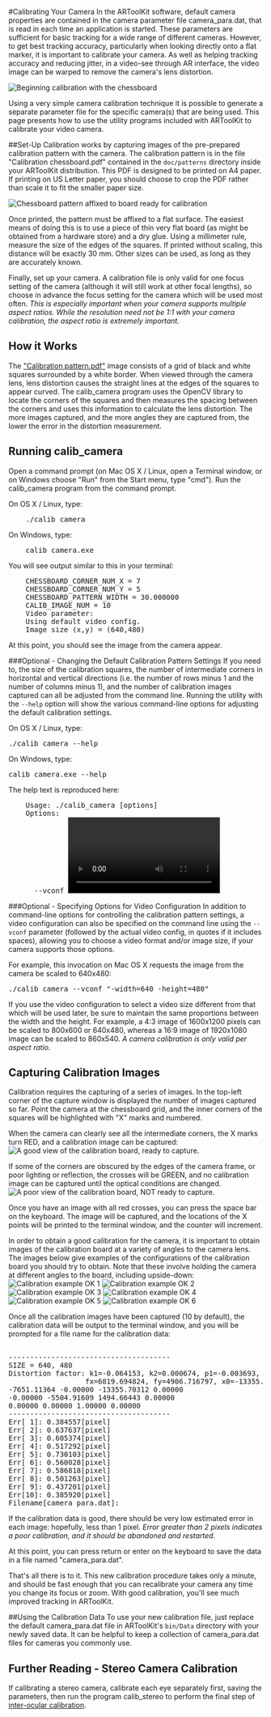 #Calibrating Your Camera
In the ARToolKit software, default camera properties are contained in the camera parameter file camera_para.dat, that is read in each time an application is started. These parameters are sufficient for basic tracking for a wide range of different cameras. However, to get best tracking accuracy, particularly when looking directly onto a flat marker, it is important to calibrate your camera. As well as helping tracking accuracy and reducing jitter, in a video-see through AR interface, the video image can be warped to remove the camera's lens distortion.

![Beginning calibration with the chessboard][Beginning_calibration_with_the_chessboard]

Using a very simple camera calibration technique it is possible to generate a separate parameter file for the specific camera(s) that are being used. This page presents how to use the utility programs included with ARToolKit to calibrate your video camera.

##Set-Up
Calibration works by capturing images of the pre-prepared calibration pattern with the camera. The calibration pattern is in the file "Calibration chessboard.pdf" contained in the `doc/patterns` directory inside your ARToolKit distribution. This PDF is designed to be printed on A4 paper. If printing on US Letter paper, you should choose to crop the PDF rather than scale it to fit the smaller paper size.

![Chessboard pattern affixed to board ready for calibration][Chessboard_ready_for_calibration]

Once printed, the pattern must be affixed to a flat surface. The easiest means of doing this is to use a piece of thin very flat board (as might be obtained from a hardware store) and a dry glue. Using a millimeter rule, measure the size of the edges of the squares. If printed without scaling, this distance will be exactly 30 mm. Other sizes can be used, as long as they are accurately known.

Finally, set up your camera. A calibration file is only valid for one focus setting of the camera (although it will still work at other focal lengths), so choose in advance the focus setting for the camera which will be used most often. *This is especially important when your camera supports multiple aspect ratios. While the resolution need not be 1:1 with your camera calibration, the aspect ratio is extremely important.*

## How it Works
The ["Calibration pattern.pdf"][2] image consists of a grid of black and white squares surrounded by a white border. When viewed through the camera lens, lens distortion causes the straight lines at the edges of the squares to appear curved. The calib_camera program uses the OpenCV library to locate the corners of the squares and then measures the spacing between the corners and uses this information to calculate the lens distortion. The more images captured, and the more angles they are captured from, the lower the error in the distortion measurement.

## Running calib_camera
Open a command prompt (on Mac OS X / Linux, open a Terminal window, or on Windows choose "Run" from the Start menu, type "cmd"). Run the calib_camera program from the command prompt.

On OS X / Linux, type:
<pre>
    ./calib_camera
</pre>

On Windows, type:
<pre>
    calib_camera.exe
</pre>

You will see output similar to this in your terminal:
<pre>
    CHESSBOARD_CORNER_NUM_X = 7
    CHESSBOARD_CORNER_NUM_Y = 5
    CHESSBOARD_PATTERN_WIDTH = 30.000000
    CALIB_IMAGE_NUM = 10
    Video parameter:
    Using default video config.
    Image size (x,y) = (640,480)
</pre>

At this point, you should see the image from the camera appear.

###Optional - Changing the Default Calibration Pattern Settings
If you need to, the size of the calibration squares, the number of intermediate corners in horizontal and vertical directions (i.e. the number of rows minus 1 and the number of columns minus 1), and the number of calibration images captured can all be adjusted from the command line. Running the utility with the `--help` option will show the various command-line options for adjusting the default calibration settings.

On OS X / Linux, type:
<pre>
./calib_camera --help
</pre>

On Windows, type:
<pre>
calib_camera.exe --help
</pre>

The help text is reproduced here:
<pre>
    Usage: ./calib_camera [options]
    Options:
      --vconf <video parameter for the camera>
      -cornerx=n: specify the number of corners on chessboard in X direction.
      -cornery=n: specify the number of corners on chessboard in Y direction.
      -imagenum=n: specify the number of images captured for calibration.
      -pattwidth=n: specify the square width in the chessbaord.
      -h -help --help: show this message
</pre>

###Optional - Specifying Options for Video Configuration
In addition to command-line options for controlling the calibration pattern settings, a video configuration can also be specified on the command line using the `--vconf` parameter (followed by the actual video config, in quotes if it includes spaces), allowing you to choose a video format and/or image size, if your camera supports those options.

For example, this invocation on Mac OS X requests the image from the camera be scaled to 640x480:
<pre>
./calib_camera --vconf "-width=640 -height=480"
</pre>

If you use the video configuration to select a video size different from that which will be used later, be sure to maintain the same proportions between the width and the height. For example, a 4:3 image of 1600x1200 pixels can be scaled to 800x600 or 640x480, whereas a 16:9 image of 1920x1080 image can be scaled to 860x540. *A camera calibration is only valid per aspect ratio.*

## Capturing Calibration Images
Calibration requires the capturing of a series of images. In the top-left corner of the capture window is displayed the number of images captured so far. Point the camera at the chessboard grid, and the inner corners of the squares will be highlighted with "X" marks and numbered.

When the camera can clearly see all the intermediate corners, the X marks turn RED, and a calibration image can be captured:
![A good view of the calibration board, ready to capture.][Calibration_example_OK_1]

If some of the corners are obscured by the edges of the camera frame, or poor lighting or reflection, the crosses will be GREEN, and no calibration image can be captured until the optical conditions are changed.
![A poor view of the calibration board, NOT ready to capture.][Calibration_example_not_OK]

Once you have an image with all red crosses, you can press the space bar on the keyboard. The image will be captured, and the locations of the X points will be printed to the terminal window, and the counter will increment.

In order to obtain a good calibration for the camera, it is important to obtain images of the calibration board at a variety of angles to the camera lens. The images below give examples of the configurations of the calibration board you should try to obtain. Note that these involve holding the camera at different angles to the board, including upside-down:
![Calibration example OK 1][example OK 1]
![Calibration example OK 2][example OK 2]
![Calibration example OK 3][example OK 3]
![Calibration example OK 4][example OK 4]
![Calibration example OK 5][example OK 5]
![Calibration example OK 6][example OK 6]

Once all the calibration images have been captured (10 by default), the calibration data will be output to the terminal window, and you will be prompted for a file name for the calibration data:

<pre>

--------------------------------------
SIZE = 640, 480
Distortion factor: k1=-0.064153, k2=0.000674, p1=-0.003693, p2=-0.011219
                  fx=6819.694824, fy=4906.716797, x0=-13355.703125, y0=1494.664429, s=-0.891334
-7651.11364 -0.00000 -13355.70312 0.00000
-0.00000 -5504.91609 1494.66443 0.00000
0.00000 0.00000 1.00000 0.00000
--------------------------------------
Err[ 1]: 0.384557[pixel]
Err[ 2]: 0.637637[pixel]
Err[ 3]: 0.605374[pixel]
Err[ 4]: 0.517292[pixel]
Err[ 5]: 0.730103[pixel]
Err[ 6]: 0.560028[pixel]
Err[ 7]: 0.586818[pixel]
Err[ 8]: 0.501263[pixel]
Err[ 9]: 0.437201[pixel]
Err[10]: 0.385920[pixel]
Filename[camera_para.dat]:
</pre>

If the calibration data is good, there should be very low estimated error in each image: hopefully, less than 1 pixel. *Error greater than 2 pixels indicates a poor calibration, and it should be abandoned and restarted.*

At this point, you can press return or enter on the keyboard to save the data in a file named "camera_para.dat".

That's all there is to it. This new calibration procedure takes only a minute, and should be fast enough that you can recalibrate your camera any time you change its focus or zoom. With good calibration, you'll see much improved tracking in ARToolKit.

##Using the Calibration Data
To use your new calibration file, just replace the default camera_para.dat file in ARToolKit's `bin/Data` directory with your newly saved data. It can be helpful to keep a collection of camera_para.dat files for cameras you commonly use.

## Further Reading - Stereo Camera Calibration
If calibrating a stereo camera, calibrate each eye separately first, saving the parameters, then run the program calib_stereo to perform the final step of [inter-ocular calibration][3].

[2]: http://artoolkit.org/docs/Calibration_chessboard.pdf
[3]: 8_Advanced_Topics:config_camera_stereo_tracking

[Beginning_calibration_with_the_chessboard]: :beginning_calibration_with_the_chessboard.jpg
[Chessboard_ready_for_calibration]: :chessboard_ready_for_calibration.jpg
[Calibration_example_OK_1]: :calibration_example_ok_1.jpg
[Calibration_example_not_OK]: :calibration_example_not_ok.jpg
[example OK 1]: :calibration_example_ok_1.jpg
[example OK 2]: :calibration_example_ok_2.jpg
[example OK 3]: :calibration_example_ok_3.jpg
[example OK 4]: :calibration_example_ok_4.jpg
[example OK 5]: :calibration_example_ok_5.jpg
[example OK 6]: :calibration_example_ok_6.jpg

